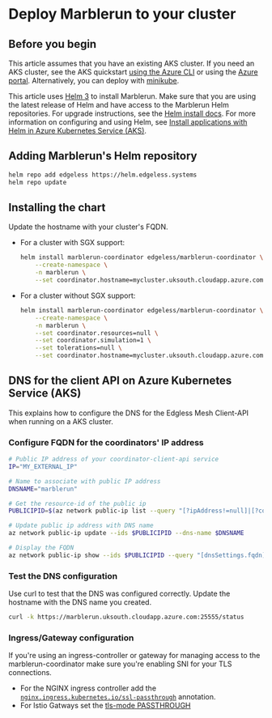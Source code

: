 # Deploy Marblerun to your cluster

## Before you begin

This article assumes that you have an existing AKS cluster. If you need an AKS cluster, see the AKS quickstart [using the Azure CLI](https://docs.microsoft.com/en-us/azure/aks/kubernetes-walkthrough) or using the [Azure portal](https://docs.microsoft.com/en-us/azure/aks/kubernetes-walkthrough-portal).
Alternatively, you can deploy with [minikube](https://minikube.sigs.k8s.io/docs/start/).

This article uses [Helm 3](https://helm.sh/) to install Marblerun. Make sure that you are using the latest release of Helm and have access to the Marblerun Helm repositories. For upgrade instructions, see the [Helm install docs](https://docs.helm.sh/using_helm/#installing-helm). For more information on configuring and using Helm, see [Install applications with Helm in Azure Kubernetes Service (AKS)](https://docs.microsoft.com/en-us/azure/aks/kubernetes-helm).

## Adding Marblerun's Helm repository

```bash
helm repo add edgeless https://helm.edgeless.systems
helm repo update
```

## Installing the chart

Update the hostname with your cluster's FQDN.

* For a cluster with SGX support:

    ```bash
    helm install marblerun-coordinator edgeless/marblerun-coordinator \
        --create-namespace \
        -n marblerun \
        --set coordinator.hostname=mycluster.uksouth.cloudapp.azure.com
    ```

* For a cluster without SGX support:

    ```bash
    helm install marblerun-coordinator edgeless/marblerun-coordinator \
        --create-namespace \
        -n marblerun \
        --set coordinator.resources=null \
        --set coordinator.simulation=1 \
        --set tolerations=null \
        --set coordinator.hostname=mycluster.uksouth.cloudapp.azure.com

## DNS for the client API on Azure Kubernetes Service (AKS)

This explains how to configure the DNS for the Edgless Mesh Client-API when running on a AKS cluster.

### Configure FQDN for the coordinators' IP address

```bash
# Public IP address of your coordinator-client-api service
IP="MY_EXTERNAL_IP"

# Name to associate with public IP address
DNSNAME="marblerun"

# Get the resource-id of the public ip
PUBLICIPID=$(az network public-ip list --query "[?ipAddress!=null]|[?contains(ipAddress, '$IP')].[id]" --output tsv)

# Update public ip address with DNS name
az network public-ip update --ids $PUBLICIPID --dns-name $DNSNAME

# Display the FQDN
az network public-ip show --ids $PUBLICIPID --query "[dnsSettings.fqdn]" --output tsv
```

### Test the DNS configuration

Use curl to test that the DNS was configured correctly. Update the hostname with the DNS name you created.

```bash
curl -k https://marblerun.uksouth.cloudapp.azure.com:25555/status
```

### Ingress/Gateway configuration

If you're using an ingress-controller or gateway for managing access to the marblerun-coordinator make sure you're enabling SNI for your TLS connections.

* For the NGINX ingress controller add the [`nginx.ingress.kubernetes.io/ssl-passthrough`](https://kubernetes.github.io/ingress-nginx/user-guide/nginx-configuration/annotations/#ssl-passthrough) annotation.
* For Istio Gatways set the [tls-mode PASSTHROUGH](https://istio.io/latest/docs/tasks/traffic-management/ingress/ingress-sni-passthrough/#configure-an-ingress-gateway)
